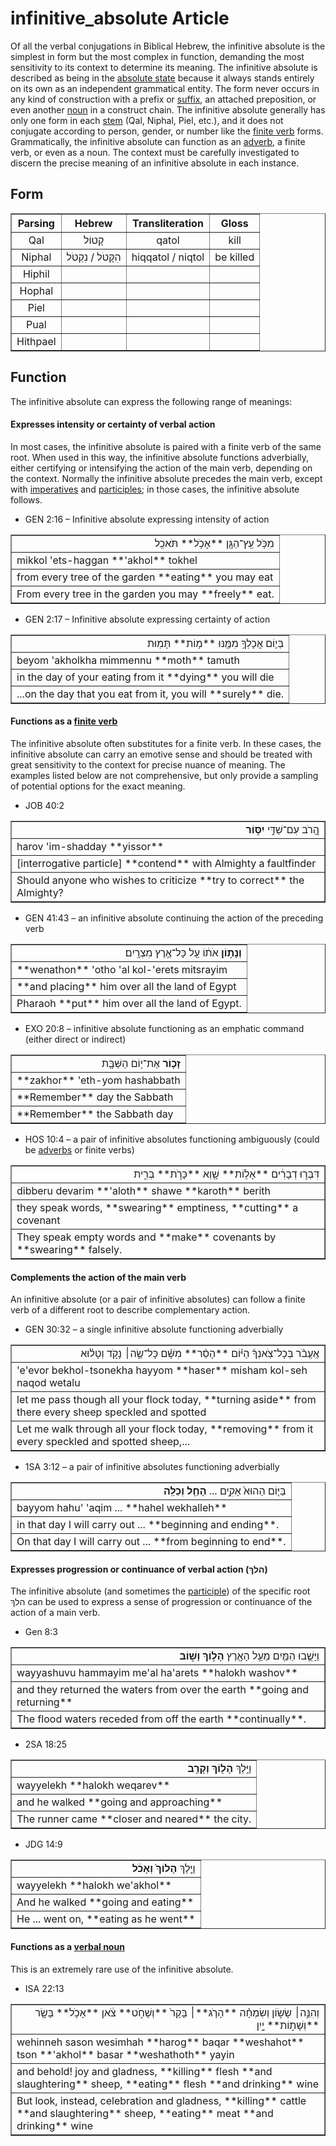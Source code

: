# infinitive_absolute Article
Of all the verbal conjugations in Biblical Hebrew, the infinitive absolute is the simplest in form but the most complex in function, demanding the most sensitivity to its context to determine its meaning. The infinitive absolute is described as being in the [absolute state](https://git.door43.org/Door43/en-uhg/src/master/content/state_absolute/02.md) because it always stands entirely on its own as an independent grammatical entity. The form never occurs in any kind of construction with a prefix or [suffix](https://git.door43.org/Door43/en-uhg/src/master/content/suffix/02.md), an attached preposition, or even another [noun](https://git.door43.org/Door43/en-uhg/src/master/content/noun/02.md) in a construct chain. The infinitive absolute generally has only one form in each [stem](https://git.door43.org/Door43/en-uhg/src/master/content/stem/02.md) (Qal, Niphal, Piel, etc.), and it does not conjugate according to person, gender, or number like the [finite verb](https://git.door43.org/Door43/en-uhg/src/master/content/verb/02.md#finite-verbs) forms.  Grammatically, the infinitive absolute can function as an [adverb](https://git.door43.org/Door43/en-uhg/src/master/content/adverb/02.md), a finite verb, or even as a noun. The context must be carefully investigated to discern the precise meaning of an infinitive absolute in each instance.

## Form

<table border="1" class="docutils">
<tr class="row-odd"><th>Parsing</th><th>Hebrew</th><th>Transliteration</th><th>Gloss</th>
</tr>
<tr class="row-even" align="center"><td>Qal</td><td>קָטוֹל</td><td>qatol</td><td>kill</td>
</tr>
<tr class="row-odd" align="center"><td>Niphal</td><td>הִקָּטֹל / נִקְטֹל</td><td>hiqqatol / niqtol</td><td>be killed</td>
</tr>
<tr class="row-even" align="center"><td>Hiphil</td><td></td><td></td><td></td>
</tr>
<tr class="row-odd" align="center"><td>Hophal</td><td></td><td></td><td></td>
</tr>
<tr class="row-even" align="center"><td>Piel</td><td></td><td></td><td></td>
</tr>
<tr class="row-odd" align="center"><td>Pual</td><td></td><td></td><td></td>
</tr>
<tr class="row-even" align="center"><td>Hithpael</td><td></td><td></td><td></td>
</tr>
</tbody>
</table>

## Function
The infinitive absolute can express the following range of meanings:

#### Expresses intensity or certainty of verbal action
In most cases, the infinitive absolute is paired with a finite verb of the same root. When used in this way, the infinitive absolute functions adverbially, either certifying or intensifying the action of the main verb, depending on the context. Normally the infinitive absolute precedes the main verb, except with [imperatives](https://git.door43.org/Door43/en-uhg/src/master/content/verb_imperative/02.md) and [participles](https://git.door43.org/Door43/en-uhg/src/master/content/participle_active/02.md); in those cases, the infinitive absolute follows.

* GEN 2:16 – Infinitive absolute expressing intensity of action
<table border="1" class="docutils">
<colgroup>
<col width="100%" />
</colgroup>
<tbody valign="top">
<tr class="row-odd" align="right"><td>מִכֹּ֥ל עֵֽץ־הַגָּ֖ן **אָכֹ֥ל** תֹּאכֵֽל</td>
</tr>
<tr class="row-even"><td>mikkol 'ets-haggan **'akhol** tokhel</td>
</tr>
<tr class="row-odd"><td>from every tree of the garden **eating** you may eat</td>
</tr>
<tr class="row-even"><td>From every tree in the garden you may **freely** eat.</td>
</tr>
</tbody>
</table>

* GEN 2:17 – Infinitive absolute expressing certainty of action
<table border="1" class="docutils">
<colgroup>
<col width="100%" />
</colgroup>
<tbody valign="top">
<tr class="row-odd" align="right"><td>בְּי֛וֹם אֲכָלְךָ֥ מִמֶּ֖נּוּ **מ֥וֹת** תָּמֽוּת</td>
</tr>
<tr class="row-even"><td>beyom 'akholkha mimmennu **moth** tamuth</td>
</tr>
<tr class="row-odd"><td>in the day of your eating from it **dying** you will die</td>
</tr>
<tr class="row-even"><td>...on the day that you eat from it, you will **surely** die.</td>
</tr>
</tbody>
</table>

#### Functions as a [finite verb](https://git.door43.org/Door43/en-uhg/src/master/content/verb/02.md#finite-verbs)
The infinitive absolute often substitutes for a finite verb. In these cases, the infinitive absolute can carry an emotive sense and should be treated with great sensitivity to the context for precise nuance of meaning. The examples listed below are not comprehensive, but only provide a sampling of potential options for the exact meaning.

* JOB 40:2
<table border="1" class="docutils">
<colgroup>
<col width="100%" />
</colgroup>
<tbody valign="top">
<tr class="row-odd" align="right"><td>הֲ֭רֹב עִם־שַׁדַּ֣י <b>יִסּ֑וֹר</b></td>
</tr>
<tr class="row-even"><td>harov 'im-shadday **yissor**</td>
</tr>
<tr class="row-odd"><td>[interrogative particle] **contend** with Almighty a faultfinder</td>
</tr>
<tr class="row-even"><td>Should anyone who wishes to criticize **try to correct** the Almighty?</td>
</tr>
</tbody>
</table>

* GEN 41:43 – an infinitive absolute continuing the action of the preceding verb
<table border="1" class="docutils">
<colgroup>
<col width="100%" />
</colgroup>
<tbody valign="top">
<tr class="row-odd" align="right"><td><b>וְנָת֣וֹן</b> אֹת֔וֹ עַ֖ל כָּל־אֶ֥רֶץ מִצְרָֽיִם׃</td>
</tr>
<tr class="row-even"><td>**wenathon** 'otho 'al kol-'erets mitsrayim</td>
</tr>
<tr class="row-odd"><td>**and placing** him over all the land of Egypt</td>
</tr>
<tr class="row-even"><td>Pharaoh **put** him over all the land of Egypt.</td>
</tr>
</tbody>
</table>

* EXO 20:8 – infinitive absolute functioning as an emphatic command (either direct or indirect)
<table border="1" class="docutils">
<colgroup>
<col width="100%" />
</colgroup>
<tbody valign="top">
<tr class="row-odd" align="right"><td><b>זָכ֛וֹר</b> אֶת־י֥וֹם הַשַּׁבָּ֖ת</td>
</tr>
<tr class="row-even"><td>**zakhor** 'eth-yom hashabbath</td>
</tr>
<tr class="row-odd"><td>**Remember** day the Sabbath</td>
</tr>
<tr class="row-even"><td>**Remember** the Sabbath day</td>
</tr>
</tbody>
</table>

* HOS 10:4 – a pair of infinitive absolutes functioning ambiguously (could be [adverbs](https://git.door43.org/Door43/en-uhg/src/master/content/adverb/02.md) or finite verbs)
<table border="1" class="docutils">
<colgroup>
<col width="100%" />
</colgroup>
<tbody valign="top">
<tr class="row-odd" align="right"><td>דִּבְּר֣וּ דְבָרִ֔ים **אָל֥וֹת** שָׁ֖וְא **כָּרֹ֣ת** בְּרִ֑ית</td>
</tr>
<tr class="row-even"><td>dibberu devarim **'aloth** shawe **karoth** berith</td>
</tr>
<tr class="row-odd"><td>they speak words, **swearing** emptiness, **cutting** a covenant</td>
</tr>
<tr class="row-even"><td>They speak empty words and **make** covenants by **swearing** falsely.</td>
</tr>
</tbody>
</table>

#### Complements the action of the main verb
An infinitive absolute (or a pair of infinitive absolutes) can follow a finite verb of a different root to describe complementary action.  

* GEN 30:32 – a single infinitive absolute functioning adverbially
<table border="1" class="docutils">
<colgroup>
<col width="100%" />
</colgroup>
<tbody valign="top">
<tr class="row-odd" align="right"><td>אֶֽעֱבֹ֨ר בְּכָל־צֹֽאנְךָ֜ הַיּ֗וֹם **הָסֵ֨ר** מִשָּׁ֜ם כָּל־שֶׂ֣ה׀ נָקֹ֣ד וְטָל֗וּא</td>
</tr>
<tr class="row-even"><td>'e'evor bekhol-tsonekha hayyom **haser** misham kol-seh naqod wetalu</td>
</tr>
<tr class="row-odd"><td>let me pass though all your flock today, **turning aside** from there every sheep speckled and spotted</td>
</tr>
<tr class="row-even"><td>Let me walk through all your flock today, **removing** from it every speckled and spotted sheep,...</td>
</tr>
</tbody>
</table>

* 1SA 3:12 – a pair of infinitive absolutes functioning adverbially
<table border="1" class="docutils">
<colgroup>
<col width="100%" />
</colgroup>
<tbody valign="top">
<tr class="row-odd" align="right"><td>בַּיּ֤וֹם הַהוּא֙ אָקִ֣ים ... <b>הָחֵ֖ל וְכַלֵּֽה</b></td>
</tr>
<tr class="row-even"><td>bayyom hahu' 'aqim ... **hahel wekhalleh**</td>
</tr>
<tr class="row-odd"><td>in that day I will carry out ... **beginning and ending**.</td>
</tr>
<tr class="row-even"><td>On that day I will carry out ... **from beginning to end**.</td>
</tr>
</tbody>
</table>

#### Expresses progression or continuance of verbal action (הלךְ)
The infinitive absolute (and sometimes the [participle](https://git.door43.org/Door43/en-uhg/src/master/content/participle_active/02.md)) of the specific root הלךְ can be used to express a sense of progression or continuance of the action of a main verb.  

* Gen 8:3
<table border="1" class="docutils">
<colgroup>
<col width="100%" />
</colgroup>
<tbody valign="top">
<tr class="row-odd" align="right"><td>וַיָּשֻׁ֧בוּ הַמַּ֛יִם מֵעַ֥ל הָאָ֖רֶץ <b>הָל֣וֹךְ וָשׁ֑וֹב</b></td>
</tr>
<tr class="row-even"><td>wayyashuvu hammayim me'al ha'arets **halokh washov**</td>
</tr>
<tr class="row-odd"><td>and they returned the waters from over the earth **going and returning**</td>
</tr>
<tr class="row-even"><td>The flood waters receded from off the earth **continually**.</td>
</tr>
</tbody>
</table>

* 2SA 18:25
<table border="1" class="docutils">
<colgroup>
<col width="100%" />
</colgroup>
<tbody valign="top">
<tr class="row-odd" align="right"><td>וַיֵּ֥לֶךְ <b>הָל֖וֹךְ וְקָרֵֽב</b></td>
</tr>
<tr class="row-even"><td>wayyelekh **halokh weqarev**</td>
</tr>
<tr class="row-odd"><td>and he walked **going and approaching**</td>
</tr>
<tr class="row-even"><td>The runner came **closer and neared** the city.</td>
</tr>
</tbody>
</table>

* JDG 14:9 
<table border="1" class="docutils">
<colgroup>
<col width="100%" />
</colgroup>
<tbody valign="top">
<tr class="row-odd" align="right"><td>וַיֵּ֤לֶךְ <b>הָלוֹךְ֙ וְאָכֹ֔ל</b></td>
</tr>
<tr class="row-even"><td>wayyelekh **halokh we'akhol**</td>
</tr>
<tr class="row-odd"><td>And he walked **going and eating**</td>
</tr>
<tr class="row-even"><td>He ... went on, **eating as he went**</td>
</tr>
</tbody>
</table>

#### Functions as a [verbal noun](https://git.door43.org/Door43/en-uhg/src/master/content/verb/02.md#verbal-nouns)
This is an extremely rare use of the infinitive absolute.
* ISA 22:13
<table border="1" class="docutils">
<colgroup>
<col width="100%" />
</colgroup>
<tbody valign="top">
<tr class="row-odd" align="right"><td>וְהִנֵּ֣ה׀ שָׂשׂ֣וֹן וְשִׂמְחָ֗ה **הָרֹ֤ג**׀ בָּקָר֙ **וְשָׁחֹ֣ט** צֹ֔אן **אָכֹ֥ל** בָּשָׂ֖ר **וְשָׁת֣וֹת** יָ֑יִן</td>
</tr>
<tr class="row-even"><td>wehinneh sason wesimhah **harog** baqar **weshahot** tson **'akhol** basar **weshathoth** yayin</td>
</tr>
<tr class="row-odd"><td>and behold! joy and gladness, **killing** flesh **and slaughtering** sheep, **eating** flesh **and drinking** wine</td>
</tr>
<tr class="row-even"><td>But look, instead, celebration and gladness, **killing** cattle **and slaughtering** sheep, **eating** meat **and drinking** wine</td>
</tr>
</tbody>
</table>